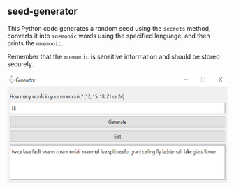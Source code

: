 ## seed-generator

This Python code generates a random seed using the `secrets` method, converts it into `mnemonic` words using the specified language, and then prints the `mnemonic`.

Remember that the `mnemonic` is sensitive information and should be stored securely.

[<img src="https://raw.githubusercontent.com/calcuis/seed-generator/master/layout.png" width="600" height="250">](https://github.com/calcuis/seed-generator/blob/main/layout.png)

